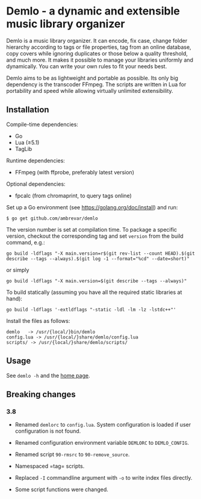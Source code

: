 # Demlo - a dynamic and extensible music library organizer

Demlo is a music library organizer. It can encode, fix case, change folder
hierarchy according to tags or file properties, tag from an online database,
copy covers while ignoring duplicates or those below a quality threshold, and
much more. It makes it possible to manage your libraries uniformly and
dynamically. You can write your own rules to fit your needs best.

Demlo aims to be as lightweight and portable as possible. Its only big
dependency is the transcoder FFmpeg. The scripts are written in Lua for
portability and speed while allowing virtually unlimited extensibility.

## Installation

Compile-time dependencies:

* Go
* Lua (≥5.1)
* TagLib

Runtime dependencies:

* FFmpeg (with ffprobe, preferably latest version)

Optional dependencies:

* fpcalc (from chromaprint, to query tags online)

Set up a Go environment (see <https://golang.org/doc/install>) and run:

	$ go get github.com/ambrevar/demlo

The version number is set at compilation time. To package a specific version,
checkout the corresponding tag and set `version` from the build command, e.g.:

	go build -ldflags "-X main.version=r$(git rev-list --count HEAD).$(git describe --tags --always).$(git log -1 --format="%cd" --date=short)"

or simply

	go build -ldflags "-X main.version=$(git describe --tags --always)"

To build statically (assuming you have all the required static libraries at hand):

	go build -ldflags '-extldflags "-static -ldl -lm -lz -lstdc++"'

Install the files as follows:

	demlo   -> /usr/{local/}bin/demlo
	config.lua -> /usr/{local/}share/demlo/config.lua
	scripts/ -> /usr/{local/}share/demlo/scripts/

## Usage

See `demlo -h` and the [home page](http://ambrevar.bitbucket.io/demlo/).

## Breaking changes

### 3.8

- Renamed `demlorc` to `config.lua`.  System configuration is loaded if
  user configuration is not found.

- Renamed configuration environment variable `DEMLORC` to `DEMLO_CONFIG`.

- Renamed script `90-rmsrc` to `90-remove_source`.

- Namespaced =tag= scripts.

- Replaced `-I` commandline argument with `-o` to write index files directly.

- Some script functions were changed.
